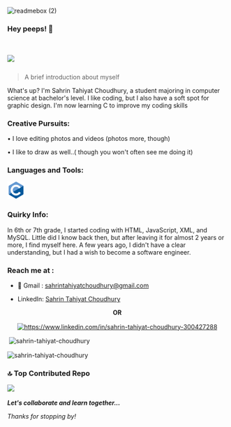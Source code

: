  ![readmebox (2)](https://github.com/Sahrin-Tahiyat-Choudhury/Sahrin-Tahiyat-Choudhury/assets/144997115/564cba2c-be3d-4d43-b1f5-bf93570f3383)

### Hey peeps! 👋


<h1 align="left"> <img src="https://github.com/Sahrin-Tahiyat-Choudhury/Sahrin-Tahiyat-Choudhury/assets/144997115/1a3545d6-7f68-479b-9251-0d9360ee5ee9" width =150/> </h1> 

 > A brief introduction about myself

What's up? I'm Sahrin Tahiyat Choudhury, a student majoring in computer science at bachelor's level. I like coding, but I also have a soft spot for graphic design. I'm now learning C to improve my coding skills



### Creative Pursuits:
• I love editing photos and videos (photos more, though)

• I like to draw as well..( though you won't  often see me doing it) 


  
<h3 align="left"> Languages and Tools:</h3>
<p align="left"> <a href="https://www.cprogramming.com/" target="_blank" rel="noreferrer"> <img src="https://raw.githubusercontent.com/devicons/devicon/master/icons/c/c-original.svg" alt="c" width="40" height="40"/> </a> </p>

###  Quirky Info:

In 6th or 7th grade, I started coding with HTML, JavaScript, XML, and MySQL. Little did I know back then, but after leaving it for almost 2 years or more, I find myself here.
 A few years ago, I didn't have a clear understanding, but I had a wish to become a software engineer.


###  Reach me at :
- 📩 Gmail : [sahrintahiyatchoudhury@gmail.com](mailto:sahrintahiyatchoudhury@gmail.com) 

 - LinkedIn: [Sahrin Tahiyat Choudhury](https://www.linkedin.com/in/sahrin-tahiyat-choudhury-300427288) 

   
<p align="center">
  <strong>  OR    </strong>
</p>

 
<p align="center">
<a href="https://linkedin.com/in/https://www.linkedin.com/in/sahrin-tahiyat-choudhury-300427288" target="blank"><img align="center" src="https://raw.githubusercontent.com/rahuldkjain/github-profile-readme-generator/master/src/images/icons/Social/linked-in-alt.svg" alt="https://www.linkedin.com/in/sahrin-tahiyat-choudhury-300427288" height="30" width="40" /></a> </p>


<p>&nbsp;<img align="center" src="https://github-readme-stats.vercel.app/api?username=sahrin-tahiyat-choudhury&show_icons=true&locale=en" alt="sahrin-tahiyat-choudhury" /></p>

<p><img align="center" src="https://github-readme-streak-stats.herokuapp.com/?user=sahrin-tahiyat-choudhury&" alt="sahrin-tahiyat-choudhury" /></p>



### 🔝 Top Contributed Repo
![](https://github-contributor-stats.vercel.app/api?username=Sahrin-Tahiyat-Choudhury&limit=5&theme=flat&combine_all_yearly_contributions=true)


***Let's collaborate and learn together...***

_Thanks for stopping by!_


